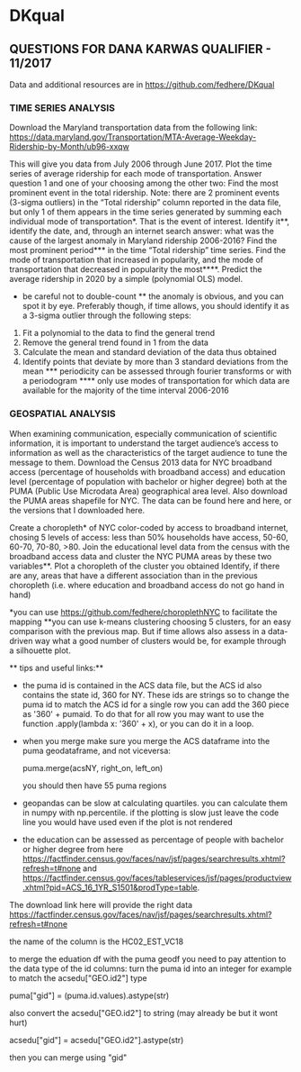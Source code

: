 # DKqual

## QUESTIONS FOR DANA KARWAS QUALIFIER - 11/2017
Data and additional resources are in https://github.com/fedhere/DKqual

### TIME SERIES ANALYSIS

Download the Maryland transportation data from the following link:
https://data.maryland.gov/Transportation/MTA-Average-Weekday-Ridership-by-Month/ub96-xxqw

This will give you data from July 2006 through June 2017. Plot the time series of average ridership for each mode of transportation. 
Answer question 1 and one of your choosing among the other two:
Find the most prominent event in the total ridership. Note: there are 2 prominent events (3-sigma outliers) in the “Total ridership” column reported in the data file, but only 1 of them appears in the time series generated by summing each individual mode of transportation*. That is the event of interest. Identify it**, identify the date, and, through an internet search answer: what was the cause of the largest anomaly in Maryland ridership 2006-2016?
Find the most prominent period*** in the time “Total ridership” time series.
Find the mode of transportation that increased in popularity, and the mode of transportation that decreased in popularity the most****. 
Predict the average ridership in 2020 by a simple (polynomial OLS) model.


* be careful not to double-count
** the anomaly is obvious, and you can spot it by eye. Preferably though, if time allows, you should identify it as a 3-sigma outlier through the following steps:
1. Fit a polynomial to the data to find the general trend
2. Remove the general trend found in 1 from the data
3. Calculate the mean and standard deviation of the data thus obtained
4. Identify points that deviate by more than 3 standard deviations from the mean
*** periodicity can be assessed through fourier transforms or with a periodogram
**** only use modes of transportation for which data are available for the majority of the time interval 2006-2016












### GEOSPATIAL ANALYSIS

When examining communication, especially communication of scientific information, it is important to understand the target audience’s access to information as well as the characteristics of the target audience to tune the message to them. 
Download the Census 2013 data for NYC 
broadband access (percentage of households with broadband access) and 
education level (percentage of population with bachelor or higher degree)
both at the PUMA (Public Use Microdata Area) geographical area level. 
Also download the 
PUMA areas shapefile for NYC. 
The data can be found here and here, or the versions that I downloaded here.

Create a choropleth* of NYC color-coded by access to broadband internet, chosing 5 levels of access: less than 50% households have access, 50-60, 60-70, 70-80, >80. 
Join the educational level data from the census with the broadband access data and cluster the NYC PUMA areas by these two variables**. Plot a choropleth of the cluster you obtained
Identify, if there are any, areas that have a different association than in the previous choropleth (i.e. where education and broadband access do not go hand in hand)

*you can use https://github.com/fedhere/choroplethNYC to facilitate the mapping
**you can use k-means clustering choosing 5 clusters, for an easy comparison with  the previous map. But if time allows also assess in a data-driven way what a good number of clusters would be, for example through a silhouette plot.




** tips and useful links:**

- the puma id is contained in the ACS data file, but the ACS id also contains the state id, 360 for NY. These ids are strings so to change the puma id to match the ACS id for a single row you can add the 360 piece as '360' + pumaid. To do that for all row you may want to use the function .apply(lambda x: '360' + x), or you can do it in a loop.

- when you merge make sure you merge the ACS dataframe into the puma geodataframe, and not viceversa:

  puma.merge(acsNY, right_on, left_on)
  
  you should then have 55 puma regions
  
- geopandas can be slow at calculating quartiles. you can calculate them in numpy with np.percentile. if the plotting is slow just leave the code line you would have used even if the plot is not rendered

- the education can be assessed as percentage of people with bachelor or higher degree from here 
https://factfinder.census.gov/faces/nav/jsf/pages/searchresults.xhtml?refresh=t#none and
https://factfinder.census.gov/faces/tableservices/jsf/pages/productview.xhtml?pid=ACS_16_1YR_S1501&prodType=table.

The download link here will provide the right data https://factfinder.census.gov/faces/nav/jsf/pages/searchresults.xhtml?refresh=t#none

the name of the column is the HC02_EST_VC18

to merge the eduation df with the puma geodf you need to pay attention to the data type of the id columns: turn the puma id into an integer for example to match the acsedu["GEO.id2"] type


puma["gid"] = (puma.id.values).astype(str)

also convert the acsedu["GEO.id2"] to string (may already be but it wont hurt) 

acsedu["gid"] = acsedu["GEO.id2"].astype(str)

then you can merge using  "gid"

